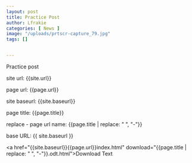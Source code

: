 ```yaml
---
layout: post
title: Practice Post
author: Lfrakie
categories: [ News ]
image: "/uploads/prtscr-capture_79.jpg"
tags: []


---
```

Practice post

site url:
{{site.url}}

page url:
{{page.url}}

site baseurl:
{{site.baseurl}}

page title:
{{page.title}}

replace - page url name:
{{page.title | replace: " ", "-"}}


base URL:
{{ site.baseurl }}



<a href="{{site.baseurl}}{{page.url}}index.html" download="{{page.title | replace: " ", "-"}}.odt.html">Download Text</a>